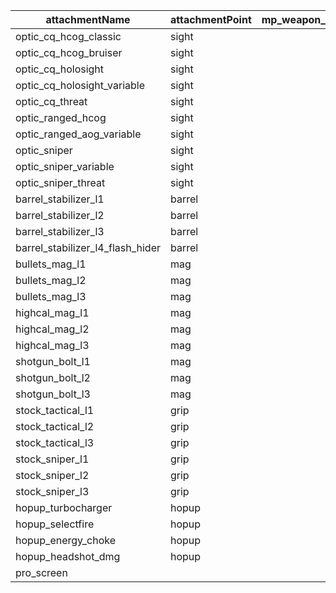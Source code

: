 | attachmentName                   | attachmentPoint | mp_weapon_sniper | mp_weapon_mastiff | mp_weapon_lstar | mp_weapon_energy_ar | mp_weapon_rocket_launcher | mp_weapon_esaw | mp_weapon_doubletake | mp_weapon_vinson | mp_weapon_hemlok | mp_weapon_g2 | mp_weapon_alternator_smg | mp_weapon_r97 | mp_weapon_pdw | unused1 | mp_weapon_dmr | mp_weapon_lmg | mp_weapon_rspn101 | mp_weapon_shotgun | mp_weapon_shotgun_pistol | mp_weapon_wingman | mp_weapon_semipistol | mp_weapon_autopistol | mp_weapon_energy_shotgun |
|----------------------------------|-----------------|------------------|-------------------|-----------------|---------------------|---------------------------|----------------|----------------------|------------------|------------------|--------------|--------------------------|---------------|---------------|---------|---------------|---------------|-------------------|-------------------|--------------------------|-------------------|----------------------|----------------------|--------------------------|
| optic_cq_hcog_classic            | sight           |                  |                   |                 | x                   |                           | x              | x                    | x                | x                | x            | x                        | x             | x             |         | x             | x             | x                 | x                 | x                        | x                 | x                    | x                    | x                        |
| optic_cq_hcog_bruiser            | sight           |                  |                   |                 | x                   |                           | x              | x                    | x                | x                | x            | x                        | x             | x             | x       | x             | x             | x                 | x                 | x                        | x                 | x                    | x                    | x                        |
| optic_cq_holosight               | sight           |                  |                   |                 | x                   |                           | x              | x                    | x                | x                | x            | x                        | x             | x             | x       | x             | x             | x                 | x                 | x                        | x                 | x                    | x                    | x                        |
| optic_cq_holosight_variable      | sight           |                  |                   |                 | x                   |                           | x              | x                    | x                | x                | x            | x                        | x             | x             |         | x             | x             | x                 | x                 | x                        | x                 | x                    | x                    | x                        |
| optic_cq_threat                  | sight           |                  |                   |                 |                     |                           |                |                      |                  |                  |              | x                        | x             | x             | x       |               |               |                   | x                 | x                        | x                 | x                    | x                    | x                        |
| optic_ranged_hcog                | sight           |                  |                   |                 | x                   |                           | x              | x                    | x                | x                | x            | x                        | x             | x             | x       | x             | x             | x                 |                   |                          |                   |                      |                      |                          |
| optic_ranged_aog_variable        | sight           |                  |                   |                 | x                   |                           | x              | x                    | x                | x                | x            | x                        | x             | x             | x       | x             | x             | x                 |                   |                          |                   |                      |                      |                          |
| optic_sniper                     | sight           |                  |                   |                 |                     |                           |                | x                    |                  |                  | x            |                          |               |               |         | x             |               |                   |                   |                          |                   |                      |                      |                          |
| optic_sniper_variable            | sight           |                  |                   |                 |                     |                           |                | x                    |                  |                  | x            |                          |               |               |         | x             |               |                   |                   |                          |                   |                      |                      |                          |
| optic_sniper_threat              | sight           |                  |                   |                 |                     |                           |                | x                    |                  |                  | x            |                          |               |               |         | x             |               |                   |                   |                          |                   |                      |                      |                          |
| barrel_stabilizer_l1             | barrel          |                  |                   |                 |                     |                           | x              |                      |                  | x                | x            | x                        | x             |               |         | x             | x             | x                 |                   |                          |                   |                      | x                    |                          |
| barrel_stabilizer_l2             | barrel          |                  |                   |                 |                     |                           | x              |                      |                  | x                | x            | x                        | x             |               |         | x             | x             | x                 |                   |                          |                   |                      | x                    |                          |
| barrel_stabilizer_l3             | barrel          |                  |                   |                 |                     |                           | x              |                      |                  | x                | x            | x                        | x             |               |         | x             | x             | x                 |                   |                          |                   |                      | x                    |                          |
| barrel_stabilizer_l4_flash_hider | barrel          |                  |                   |                 |                     |                           | x              |                      |                  | x                | x            | x                        | x             |               |         | x             | x             | x                 |                   |                          |                   |                      | x                    |                          |
| bullets_mag_l1                   | mag             |                  |                   |                 |                     |                           |                |                      |                  |                  | x            | x                        | x             |               | x       |               |               | x                 |                   |                          |                   | x                    | x                    |                          |
| bullets_mag_l2                   | mag             |                  |                   |                 |                     |                           |                |                      |                  |                  | x            | x                        | x             |               | x       |               |               | x                 |                   |                          |                   | x                    | x                    |                          |
| bullets_mag_l3                   | mag             |                  |                   |                 |                     |                           |                |                      |                  |                  | x            | x                        | x             |               | x       |               |               | x                 |                   |                          |                   | x                    | x                    |                          |
| highcal_mag_l1                   | mag             |                  |                   |                 |                     |                           |                |                      | x                | x                |              |                          |               | x             |         | x             | x             |                   |                   |                          | x                 |                      |                      |                          |
| highcal_mag_l2                   | mag             |                  |                   |                 |                     |                           |                |                      | x                | x                |              |                          |               | x             |         | x             | x             |                   |                   |                          | x                 |                      |                      |                          |
| highcal_mag_l3                   | mag             |                  |                   |                 |                     |                           |                |                      | x                | x                |              |                          |               | x             |         | x             | x             |                   |                   |                          | x                 |                      |                      |                          |
| shotgun_bolt_l1                  | mag             |                  |                   |                 |                     |                           |                |                      |                  |                  |              |                          |               |               |         |               |               |                   | x                 | x                        |                   |                      |                      | x                        |
| shotgun_bolt_l2                  | mag             |                  |                   |                 |                     |                           |                |                      |                  |                  |              |                          |               |               |         |               |               |                   | x                 | x                        |                   |                      |                      | x                        |
| shotgun_bolt_l3                  | mag             |                  |                   |                 |                     |                           |                |                      |                  |                  |              |                          |               |               |         |               |               |                   | x                 | x                        |                   |                      |                      | x                        |
| stock_tactical_l1                | grip            |                  |                   |                 | x                   |                           | x              |                      | x                | x                |              | x                        | x             | x             | x       |               | x             | x                 |                   |                          |                   |                      |                      |                          |
| stock_tactical_l2                | grip            |                  |                   |                 | x                   |                           | x              |                      | x                | x                |              | x                        | x             | x             | x       |               | x             | x                 |                   |                          |                   |                      |                      |                          |
| stock_tactical_l3                | grip            |                  |                   |                 | x                   |                           | x              |                      | x                | x                |              | x                        | x             | x             | x       |               | x             | x                 |                   |                          |                   |                      |                      |                          |
| stock_sniper_l1                  | grip            |                  |                   |                 |                     |                           |                | x                    |                  |                  | x            |                          |               |               |         | x             |               |                   |                   |                          |                   |                      |                      |                          |
| stock_sniper_l2                  | grip            |                  |                   |                 |                     |                           |                | x                    |                  |                  | x            |                          |               |               |         | x             |               |                   |                   |                          |                   |                      |                      |                          |
| stock_sniper_l3                  | grip            |                  |                   |                 |                     |                           |                | x                    |                  |                  | x            |                          |               |               |         | x             |               |                   |                   |                          |                   |                      |                      |                          |
| hopup_turbocharger               | hopup           |                  |                   |                 | x                   |                           | x              |                      |                  |                  |              |                          |               |               |         |               |               |                   |                   |                          |                   |                      |                      |                          |
| hopup_selectfire                 | hopup           |                  |                   |                 | x                   |                           |                |                      |                  |                  |              |                          |               | x             |         |               |               |                   |                   |                          |                   |                      |                      |                          |
| hopup_energy_choke               | hopup           |                  |                   |                 |                     |                           |                | x                    |                  |                  |              |                          |               |               |         |               |               |                   |                   |                          |                   |                      |                      | x                        |
| hopup_headshot_dmg               | hopup           |                  |                   |                 |                     |                           |                |                      |                  |                  |              |                          |               |               |         | x             |               |                   |                   |                          | x                 |                      |                      |                          |
| pro_screen                       |                 |                  |                   |                 |                     |                           |                |                      |                  |                  |              |                          |               |               |         |               |               |                   |                   |                          |                   |                      |                      |                          |

